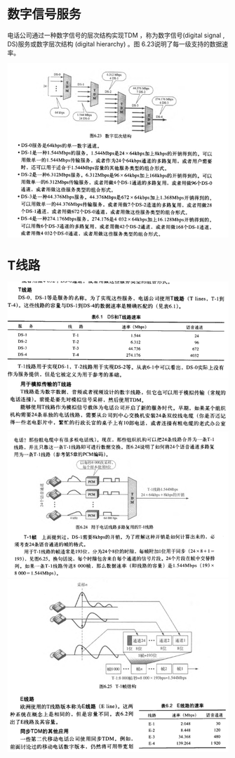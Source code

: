 # 数字信号服务

电话公司通过一种数字信号的层次结构实现TDM ，称为数字信号(digital signal , DS)服务或数字层次结构
(digital hierarchy) 。图 6.23说明了每一级支持的数据速率。

![image-20231021212548483](assets/image-20231021212548483.png)

# T线路

![image-20231021212602409](assets/image-20231021212602409.png)
![image-20231021212631145](assets/image-20231021212631145.png)
![image-20231021212643807](assets/image-20231021212643807.png)
![image-20231021212659090](assets/image-20231021212659090.png)